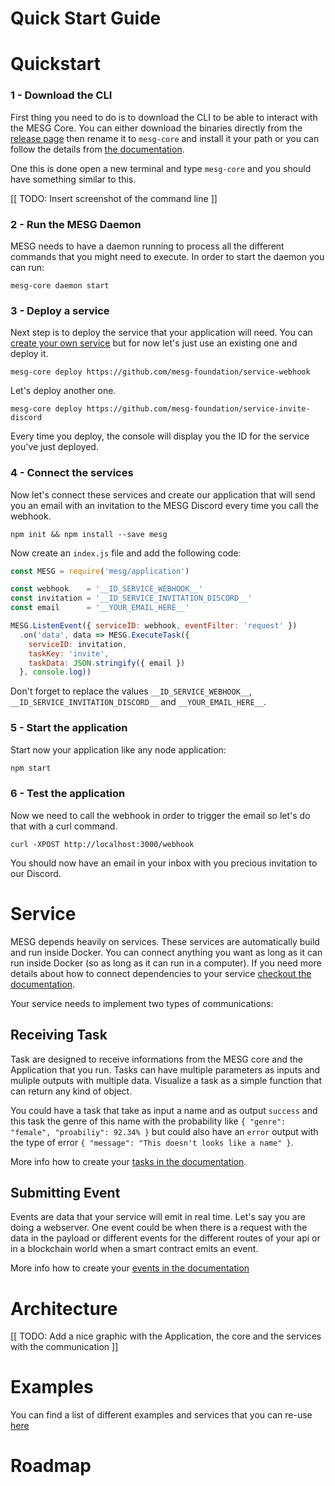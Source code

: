 # Quick Start Guide

# Quickstart

### 1 - Download the CLI

First thing you need to do is to download the CLI to be able to interact with the MESG Core.
You can either download the binaries directly from the [release page](https://github.com/mesg-foundation/core/releases/latest) then rename it to `mesg-core` and install it your path or you can follow the details from [the documentation](https://docs.mesg.tech/start-here/installing-core).

One this is done open a new terminal and type `mesg-core` and you should have something similar to this.

[[ TODO: Insert screenshot of the command line ]]

### 2 - Run the MESG Daemon

MESG needs to have a daemon running to process all the different commands that you might need to execute. In order to start the daemon you can run:
```
mesg-core daemon start
```

### 3 - Deploy a service

Next step is to deploy the service that your application will need. You can [create your own service](https://docs.mesg.tech/service/what-is-a-service) but for now let's just use an existing one and deploy it.

```
mesg-core deploy https://github.com/mesg-foundation/service-webhook
```

Let's deploy another one.

```
mesg-core deploy https://github.com/mesg-foundation/service-invite-discord
```

Every time you deploy, the console will display you the ID for the service you've just deployed.

### 4 - Connect the services

Now let's connect these services and create our application that will send you an email with an invitation to the MESG Discord every time you call the webhook.

```
npm init && npm install --save mesg
```

Now create an `index.js` file and add the following code:
```javascript
const MESG = require('mesg/application')

const webhook    = '__ID_SERVICE_WEBHOOK__'
const invitation = '__ID_SERVICE_INVITATION_DISCORD__'
const email      = '__YOUR_EMAIL_HERE__'

MESG.ListenEvent({ serviceID: webhook, eventFilter: 'request' })
  .on('data', data => MESG.ExecuteTask({
    serviceID: invitation,
    taskKey: 'invite',
    taskData: JSON.stringify({ email })
  }, console.log))
```

Don't forget to replace the values `__ID_SERVICE_WEBHOOK__`, `__ID_SERVICE_INVITATION_DISCORD__` and `__YOUR_EMAIL_HERE__`.

### 5 - Start the application

Start now your application like any node application:
```javascript
npm start
```

### 6 - Test the application

Now we need to call the webhook in order to trigger the email so let's do that with a curl command.
```
curl -XPOST http://localhost:3000/webhook
```
You should now have an email in your inbox with you precious invitation to our Discord.

# Service

MESG depends heavily on services. These services are automatically build and run inside Docker. You can connect anything you want as long as it can run inside Docker (so as long as it can run in a computer). If you need more details about how to connect dependencies to your service [checkout the documentation](https://docs.mesg.tech/service/dockerize-the-service).

Your service needs to implement two types of communications:

## Receiving Task

Task are designed to receive informations from the MESG core and the Application that you run. Tasks can have multiple parameters as inputs and muliple outputs with multiple data. Visualize a task as a simple function that can return any kind of object.

You could have a task that take as input a name and as output `success` and this task the genre of this name with the probability like `{ "genre": "female", "proabiliy": 92.34% }` but could also have an `error` output with the type of error `{ "message": "This doesn't looks like a name" }`.

More info how to create your [tasks in the documentation](https://docs.mesg.tech/service/listen-for-tasks).

## Submitting Event

Events are data that your service will emit in real time. Let's say you are doing a webserver. One event could be when there is a request with the data in the payload or different events for the different routes of your api or in a blockchain world when a smart contract emits an event.

More info how to create your [events in the documentation](https://docs.mesg.tech/service/emit-an-event)

# Architecture

[[ TODO: Add a nice graphic with the Application, the core and the services with the communication ]]

# Examples

You can find a list of different examples and services that you can re-use [here](https://github.com/mesg-foundation/awesome)

# Roadmap
